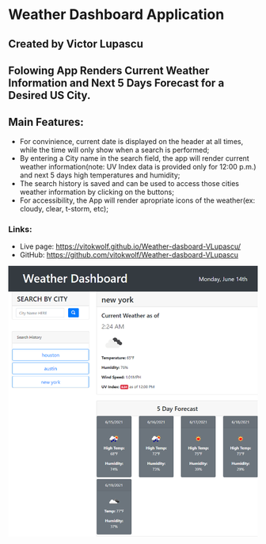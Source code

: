 # Weather Dashboard Application
## Created by Victor Lupascu

## Folowing App Renders Current Weather Information and Next 5 Days Forecast for a Desired US City. 

## Main Features:
* For convinience, current date is displayed on the header at all times, while the time will only show when a search is performed;
* By entering a City name in the search field, the app will render current weather information(note: UV Index data is provided only for 12:00 p.m.) and
next 5 days high temperatures and humidity;
* The search history is saved and can be used to access those cities weather information by clicking on the buttons;
* For accessibility, the App will render apropriate icons of the weather(ex: cloudy, clear, t-storm, etc);
### Links:
* Live page: https://vitokwolf.github.io/Weather-dasboard-VLupascu/
* GitHub: https://github.com/vitokwolf/Weather-dasboard-VLupascu

![GitHub Logo](./assets/images/Weather-dasboard-VLupascu.png)

